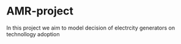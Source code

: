 # AMR-project
In this project we aim to model decision of electrcity generators on technollogy adoption 
